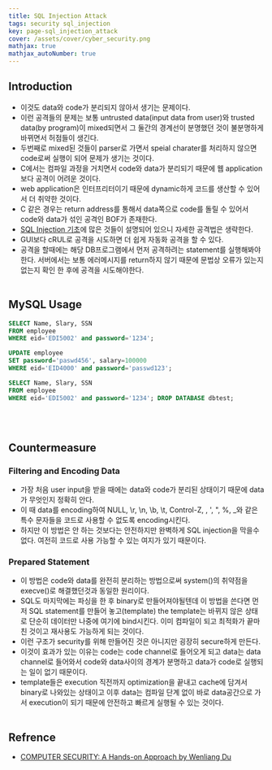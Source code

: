```yaml
---
title: SQL Injection Attack
tags: security sql_injection
key: page-sql_injection_attack
cover: /assets/cover/cyber_security.png
mathjax: true
mathjax_autoNumber: true
---
```


## Introduction
* 이것도 data와 code가 분리되지 않아서 생기는 문제이다.
* 이런 공격들의 문제는 보통 untrusted data(input data from user)와 trusted data(by program)이 mixed되면서 그 둘간의 경계선이 분명했던 것이 불분명하게 바뀌면서 허점들이 생긴다.
* 두번째로 mixed된 것들이 parser로 가면서 speial charater를 처리하지 않으면 code로써 실행이 되어 문제가 생기는 것이다.
* C에서는 컴파일 과정을 거치면서 code와 data가 분리되기 때문에 웹 application보다 공격이 어려운 것이다.
* web application은 인터프리터이기 때문에 dynamic하게 코드를 생산할 수 있어서 더 취약한 것이다.
* C 같은 경우는 return address를 통해서 data쪽으로 code를 돌릴 수 있어서 code와 data가 섞인 공격인 BOF가 존재한다.
* [SQL Injection 기초](https://adonaiohesed.github.io/2018/03/01/sql_injection.html)에 많은 것들이 설명되어 있으니 자세한 공격법은 생략한다.
* GUI보다 cRUL로 공격을 시도하면 더 쉽게 자동화 공격을 할 수 있다.
* 공격을 할때에는 해당 DB프로그램에서 먼저 공격하려는 statement를 실행해봐야한다. 서버에서는 보통 에러메시지를 return하지 않기 때문에 문법상 오류가 있는지 없는지 확인 한 후에 공격을 시도해야한다.
<br><br>

## MySQL Usage
```sql
SELECT Name, Slary, SSN
FROM employee
WHERE eid='EDI5002' and password='1234';
```
```sql
UPDATE employee
SET password='paswd456', salary=100000
WHERE eid='EID4000' and password='passwd123';
```
```sql
SELECT Name, Slary, SSN
FROM employee
WHERE eid='EDI5002' and password='1234'; DROP DATABASE dbtest;
```
<br><br>

## Countermeasure
### Filtering and Encoding Data
* 가장 처음 user input을 받을 때에는 data와 code가 분리된 상태이기 때문에 data가 무엇인지 정확히 안다.
* 이 때 data를 encoding하여 NULL, \r, \n, \b, \t, Control-Z, \, ', ", %, _와 같은 특수 문자들을 코드로 사용할 수 없도록 encoding시킨다.
* 하지만 이 방법은 안 하는 것보다는 안전하지만 완벽하게 SQL injection을 막을수 없다. 여전히 코드로 사용 가능할 수 있는 여지가 있기 때문이다.

### Prepared Statement
* 이 방법은 code와 data를 완전히 분리하는 방법으로써 system()의 취약점을 execve()로 해결했던것과 동일한 원리이다.
* SQL도 마지막에는 파싱을 한 후 binary로 만들어져야될텐데 이 방법을 쓴다면 먼저 SQL statement를 만들어 놓고(template) the template는 바뀌지 않은 상태로 단순히 데이터만 나중에 여기에 bind시킨다. 이미 컴파일이 되고 최적화가 끝마친 것이고 재사용도 가능하게 되는 것이다.
* 이런 구조가 security를 위해 만들어진 것은 아니지만 굉장히 secure하게 만든다.
* 이것이 효과가 있는 이유는 code는 code channel로 들어오게 되고 data는 data channel로 들어와서 code와 data사이의 경계가 분명하고 data가 code로 실행되는 일이 없기 때문이다.
* template들은 execution 직전까지 optimization을 끝내고 cache에 담겨서 binary로 나와있는 상태이고 이후 data는 컴파일 단계 없이 바로 data공간으로 가서 execution이 되기 때문에 안전하고 빠르게 실행될 수 있는 것이다.
<br><br>

## Refrence
* [COMPUTER SECURITY: A Hands-on Approach by Wenliang Du](https://www.amazon.com/Computer-Security-Hands-Approach-Wenliang/dp/154836794X)